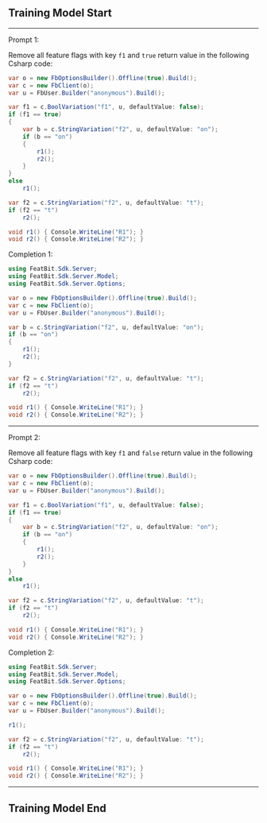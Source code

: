 ## Training Model Start

-------------------

Prompt 1:

Remove all feature flags with key `f1` and `true` return value in the following Csharp code:

```csharp
var o = new FbOptionsBuilder().Offline(true).Build();
var c = new FbClient(o);
var u = FbUser.Builder("anonymous").Build();

var f1 = c.BoolVariation("f1", u, defaultValue: false);
if (f1 == true)
{
    var b = c.StringVariation("f2", u, defaultValue: "on");
    if (b == "on")
    {
        r1(); 
        r2();
    }
}
else
    r1();

var f2 = c.StringVariation("f2", u, defaultValue: "t");
if (f2 == "t")
    r2();

void r1() { Console.WriteLine("R1"); }
void r2() { Console.WriteLine("R2"); }
```

Completion 1:

```csharp
using FeatBit.Sdk.Server;
using FeatBit.Sdk.Server.Model;
using FeatBit.Sdk.Server.Options;

var o = new FbOptionsBuilder().Offline(true).Build();
var c = new FbClient(o);
var u = FbUser.Builder("anonymous").Build();

var b = c.StringVariation("f2", u, defaultValue: "on");
if (b == "on")
{
    r1();
    r2();
}

var f2 = c.StringVariation("f2", u, defaultValue: "t");
if (f2 == "t")
    r2();

void r1() { Console.WriteLine("R1"); }
void r2() { Console.WriteLine("R2"); }
```

-------------------

Prompt 2:

Remove all feature flags with key `f1` and `false` return value in the following Csharp code:

```csharp
var o = new FbOptionsBuilder().Offline(true).Build();
var c = new FbClient(o);
var u = FbUser.Builder("anonymous").Build();

var f1 = c.BoolVariation("f1", u, defaultValue: false);
if (f1 == true)
{
    var b = c.StringVariation("f2", u, defaultValue: "on");
    if (b == "on")
    {
        r1(); 
        r2();
    }
}
else
    r1();

var f2 = c.StringVariation("f2", u, defaultValue: "t");
if (f2 == "t")
    r2();

void r1() { Console.WriteLine("R1"); }
void r2() { Console.WriteLine("R2"); }
```

Completion 2:

```csharp
using FeatBit.Sdk.Server;
using FeatBit.Sdk.Server.Model;
using FeatBit.Sdk.Server.Options;

var o = new FbOptionsBuilder().Offline(true).Build();
var c = new FbClient(o);
var u = FbUser.Builder("anonymous").Build();

r1();

var f2 = c.StringVariation("f2", u, defaultValue: "t");
if (f2 == "t")
    r2();

void r1() { Console.WriteLine("R1"); }
void r2() { Console.WriteLine("R2"); }
```

-------------------

## Training Model End